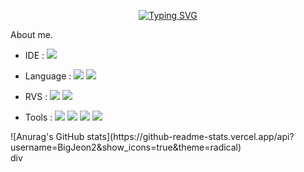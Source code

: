 <div align="center">

[![Typing SVG](https://readme-typing-svg.herokuapp.com/?color=6796e5&lines=hi,+i'm+AOSdeveloper&font=Dancing+Script&size=50&center=true&vCenter=true&width=600&height=80)](https://git.io/typing-svg)
<!--font: https://fonts.google.com/specimen/Redressed   Redressed,Festive -->

</div>

<div align="left"
# 안드로이드 Native 개발자 Big-Jeon입니다!

## About me.

* IDE : <img src="https://img.shields.io/badge/Android Studio-34A853?style=flat-square&logo=ANDROID&logoColor=white"/>
     
* Language : <img src="https://img.shields.io/badge/JAVA-FC390E?style=flat-square&logo=Eclipse IDE&logoColor=white"/>  <img src="https://img.shields.io/badge/Kotlin-7F52FF?style=flat-square&logo=kotlin&logoColor=white"/>
     
* RVS : <img src="https://img.shields.io/badge/GitHub-181717?style=flat-square&logo=GitHub&logoColor=white"/>  <img src="https://img.shields.io/badge/Git-F05032?style=flat-square&logo=git&logoColor=black"/>
     
* Tools : <img src="https://img.shields.io/badge/Slack-4A154B?style=flat-square&logo=slack&logoColor=white"/>  <img src="https://img.shields.io/badge/Jira-0052CC?style=flat-square&logo=jira&logoColor=white"/>  <img src="https://img.shields.io/badge/Notion-000000?style=flat-square&logo=notion&logoColor=white"/>  <img src="https://img.shields.io/badge/Figma-F24E1E?style=flat-square&logo=figma&logoColor=white"/>

</div>
![Anurag's GitHub stats](https://github-readme-stats.vercel.app/api?username=BigJeon2&show_icons=true&theme=radical)
<div align="center">
     
</div>div
